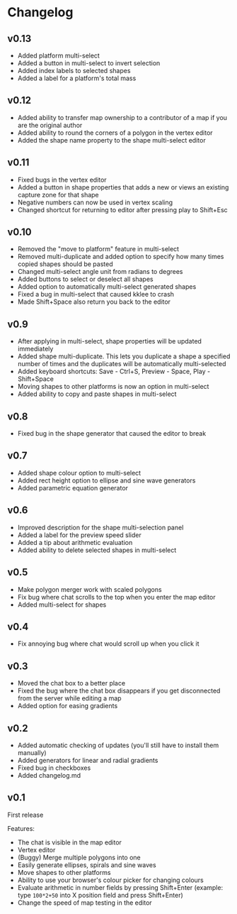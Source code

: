 # Changelog

## v0.13
- Added platform multi-select
- Added a button in multi-select to invert selection
- Added index labels to selected shapes
- Added a label for a platform's total mass

## v0.12
- Added ability to transfer map ownership to a contributor of a map if you are
  the original author
- Added ability to round the corners of a polygon in the vertex editor
- Added the shape name property to the shape multi-select editor

## v0.11
- Fixed bugs in the vertex editor
- Added a button in shape properties that adds a new or views an existing
  capture zone for that shape
- Negative numbers can now be used in vertex scaling
- Changed shortcut for returning to editor after pressing play to Shift+Esc

## v0.10
- Removed the "move to platform" feature in multi-select
- Removed multi-duplicate and added option to specify how many times copied
  shapes should be pasted
- Changed multi-select angle unit from radians to degrees
- Added buttons to select or deselect all shapes
- Added option to automatically multi-select generated shapes
- Fixed a bug in multi-select that caused kklee to crash
- Made Shift+Space also return you back to the editor

## v0.9
- After applying in multi-select, shape properties will be updated immediately
- Added shape multi-duplicate. This lets you duplicate a shape a specified
  number of times and the duplicates will be automatically multi-selected
- Added keyboard shortcuts: Save - Ctrl+S, Preview - Space, Play - Shift+Space
- Moving shapes to other platforms is now an option in multi-select
- Added ability to copy and paste shapes in multi-select

## v0.8
- Fixed bug in the shape generator that caused the editor to break

## v0.7
- Added shape colour option to multi-select
- Added rect height option to ellipse and sine wave generators
- Added parametric equation generator

## v0.6
- Improved description for the shape multi-selection panel
- Added a label for the preview speed slider
- Added a tip about arithmetic evaluation
- Added ability to delete selected shapes in multi-select

## v0.5
- Make polygon merger work with scaled polygons
- Fix bug where chat scrolls to the top when you enter the map editor
- Added multi-select for shapes

## v0.4
- Fix annoying bug where chat would scroll up when you click it

## v0.3
- Moved the chat box to a better place
- Fixed the bug where the chat box disappears if you get disconnected from
  the server while editing a map
- Added option for easing gradients

## v0.2
- Added automatic checking of updates (you'll still have to install them
  manually)
- Added generators for linear and radial gradients
- Fixed bug in checkboxes
- Added changelog.md

## v0.1
First release

Features:
- The chat is visible in the map editor
- Vertex editor
- (Buggy) Merge multiple polygons into one
- Easily generate ellipses, spirals and sine waves
- Move shapes to other platforms
- Ability to use your browser's colour picker for changing colours
- Evaluate arithmetic in number fields by pressing Shift+Enter
  (example: type `100*2+50` into X position field and press Shift+Enter)
- Change the speed of map testing in the editor
